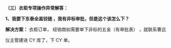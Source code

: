 ﻿**（三）衣柜专项操作异常解答：**


**1、我要下东泰全盖铰链 ，我有非标审批，但是这个该怎么下？**

**解决方案：** 衣柜订单，  经销商如需要单下非标的五金（有审批表） ，就联系曹远

仪主管建进 CY 库了，下 CY 单。


